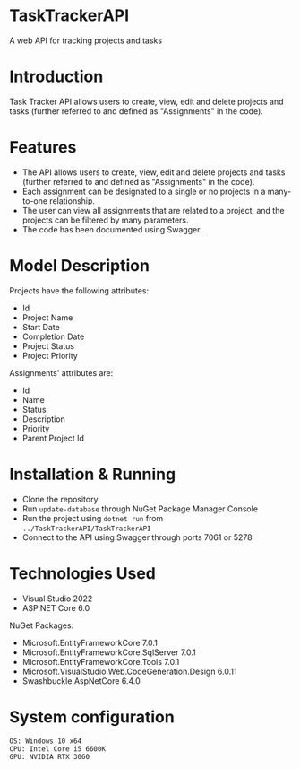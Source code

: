# TaskTrackerAPI
A web API for tracking projects and tasks

# Introduction
Task Tracker API allows users to create, view, edit and delete projects and tasks (further referred to and defined as "Assignments" in the code). 

# Features
* The API allows users to create, view, edit and delete projects and tasks (further referred to and defined as "Assignments" in the code). 
* Each assignment can be designated to a single or no projects in a many-to-one relationship. 
* The user can view all assignments that are related to a project, and the projects can be filtered by many parameters.
* The code has been documented using Swagger.

# Model Description
Projects have the following attributes:
- Id
- Project Name
- Start Date
- Completion Date
- Project Status
- Project Priority

Assignments' attributes are:
- Id
- Name
- Status
- Description
- Priority
- Parent Project Id

# Installation & Running
* Clone the repository
* Run `update-database` through NuGet Package Manager Console
* Run the project using `dotnet run` from `../TaskTrackerAPI/TaskTrackerAPI`
* Connect to the API using Swagger through ports 7061 or 5278

# Technologies Used
* Visual Studio 2022
* ASP.NET Core 6.0

NuGet Packages:
* Microsoft.EntityFrameworkCore 7.0.1
* Microsoft.EntityFrameworkCore.SqlServer 7.0.1
* Microsoft.EntityFrameworkCore.Tools 7.0.1
* Microsoft.VisualStudio.Web.CodeGeneration.Design 6.0.11
* Swashbuckle.AspNetCore 6.4.0

# System configuration
    OS: Windows 10 x64
    CPU: Intel Core i5 6600K
    GPU: NVIDIA RTX 3060
    


